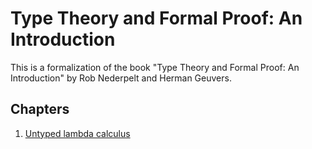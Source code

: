 # Type Theory and Formal Proof: An Introduction

This is a formalization of the book "Type Theory and Formal Proof: An Introduction" by Rob Nederpelt and Herman Geuvers.

## Chapters

1. [Untyped lambda calculus](./TTFPI/Untyped.lean)
